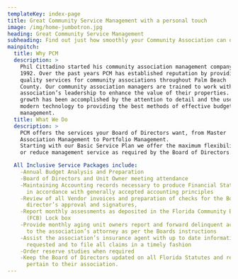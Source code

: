 ```yaml
---
templateKey: index-page
title: Great Community Service Management with a personal touch
image: /img/home-jumbotron.jpg
heading: Great Community Service Management
subheading: Find out just how smoothly your Community Association can operate
mainpitch:
  title: Why PCM
  description: >
    Phil Cittadino started his community association management company in
    1992. Over the past years PCM has established reputation by providing
    quality services for community associations throughout Palm Beach
    County. Our community association managers are trained to work with the
    association’s leadership to enhance the value of their properties. PCM’s
    growth has been accomplished by the attention to detail and the use of
    modern technology to providing the best methods of effective budget
    management.
  title: What We Do 
  description: >
    PCM offers the services your Board of Directors want, from Master
    Association Management to Portfolio Management. 
    Starting with our Basic Service Plan we offer the maximum flexibility to add
    or reduce management service as required by the Board of Directors.

  All Inclusive Service Packages include:
    -Annual Budget Analysis and Preparation
    -Board of Directors and Unit Owner meeting attendance
    -Maintaining Accounting records necessary to produce Financial Statements
      in accordance with generally accepted accounting principles
    -Review of all Vendor invoices and preparation of checks for the Board of
      director’s approval and signatures,
    -Report monthly assessments as deposited in the Florida Community Bank
      (FCB) Lock box
    -Provide monthly aging unit owners report and forward delinquent accounts
      to the association’s attorney as per the Boards instructions
    -Assist the association’s insurance agent with up to date information as
      requested and to file all claims in a timely fashion
    -Order reserve studies when required
    -Keep the Board of Directors updated on all Florida Statutes and regulations
      pertain to their association.
---
```

